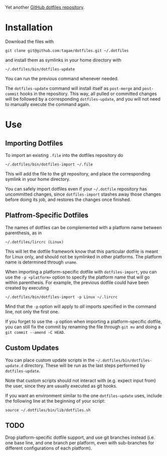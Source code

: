 Yet another [GitHub dotfiles repository](http://dotfiles.github.com/).


Installation
============

Download the files with

    git clone git@github.com:tagae/dotfiles.git ~/.dotfiles

and install them as symlinks in your home directory with

    ~/.dotfiles/bin/dotfiles-update

You can run the previous command whenever needed.

The `dotfiles-update` command will install itself as `post-merge` and
`post-commit` hooks in the repository. This way, all pulled or
committed changes will be followed by a corresponding
`dotfiles-update`, and you will not need to manually execute the
command again.


Use
===

Importing Dotfiles
------------------

To import an existing `.file` into the dotfiles repository do

    ~/.dotfiles/bin/dotfiles-import ~/.file

This will add the file to the git repository, and place the
corresponding symlink in your home directory.

You can safely import dotfiles even if your `~/.dotfile` repository
has uncommitted changes, since `dotfiles-import` stashes away those
changes before doing its job, and restores the changes once finished.


Platfrom-Specific Dotfiles
--------------------------

The names of dotfiles can be complemented with a platform name between
parenthesis, as in

    ~/.dotfiles/lircrc (Linux)

This will let the dotfile framework know that this particular dotfile
is meant for Linux only, and should not be symlinked in other
platforms. The platform name is determined through `uname`.

When importing a platform-specific dotfile with `dotfiles-import`, you
can use the `-p <platform>` option to specify the platform name that
will go within parenthesis. For example, the previous dotfile could
have been created by executing

    ~/.dotfiles/bin/dotfiles-import -p Linux ~/.lircrc

Mind that the `-p` option will apply to _all_ imports specified in the
command line, not only the first one.

If you forget to use the `-p` option when importing a
platform-specific dotfile, you can still fix the commit by renaming
the file through `git mv` and doing a `git commit --amend -C HEAD`.

Custom Updates
--------------

You can place custom update scripts in the
`~/.dotfiles/bin/dotfiles-update.d` directory. These will be run as
the last steps performed by `dotfiles-update`.

Note that custom scripts should not interact with (e.g. expect input
from) the user, since they are usually executed as git hooks.

If you want an environment similar to the one `dotfiles-update` uses,
include the following line at the beginning of your script:

    source ~/.dotfiles/bin/lib/dotfiles.sh

TODO
----

Drop platform-specific dotfile support, and use git branches instead
(i.e. one base line, and one branch per platform, even with
sub-branches for different configurations of each platform).
